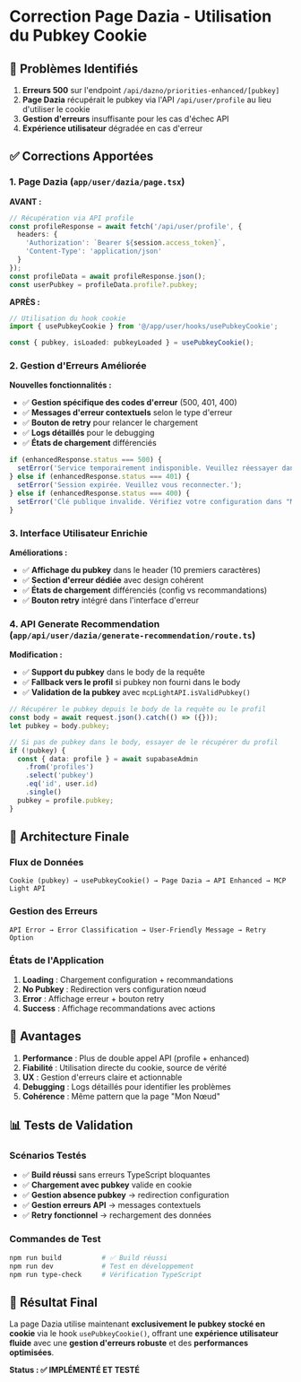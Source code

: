 # Correction Page Dazia - Utilisation du Pubkey Cookie

## 🎯 Problèmes Identifiés

1. **Erreurs 500** sur l'endpoint `/api/dazno/priorities-enhanced/[pubkey]`
2. **Page Dazia** récupérait le pubkey via l'API `/api/user/profile` au lieu d'utiliser le cookie
3. **Gestion d'erreurs** insuffisante pour les cas d'échec API
4. **Expérience utilisateur** dégradée en cas d'erreur

## ✅ Corrections Apportées

### 1. Page Dazia (`app/user/dazia/page.tsx`)

**AVANT :**
```typescript
// Récupération via API profile
const profileResponse = await fetch('/api/user/profile', {
  headers: {
    'Authorization': `Bearer ${session.access_token}`,
    'Content-Type': 'application/json'
  }
});
const profileData = await profileResponse.json();
const userPubkey = profileData.profile?.pubkey;
```

**APRÈS :**
```typescript
// Utilisation du hook cookie
import { usePubkeyCookie } from '@/app/user/hooks/usePubkeyCookie';

const { pubkey, isLoaded: pubkeyLoaded } = usePubkeyCookie();
```

### 2. Gestion d'Erreurs Améliorée

**Nouvelles fonctionnalités :**
- ✅ **Gestion spécifique des codes d'erreur** (500, 401, 400)
- ✅ **Messages d'erreur contextuels** selon le type d'erreur
- ✅ **Bouton de retry** pour relancer le chargement
- ✅ **Logs détaillés** pour le debugging
- ✅ **États de chargement** différenciés

```typescript
if (enhancedResponse.status === 500) {
  setError('Service temporairement indisponible. Veuillez réessayer dans quelques minutes.');
} else if (enhancedResponse.status === 401) {
  setError('Session expirée. Veuillez vous reconnecter.');
} else if (enhancedResponse.status === 400) {
  setError('Clé publique invalide. Vérifiez votre configuration dans "Mon Nœud".');
}
```

### 3. Interface Utilisateur Enrichie

**Améliorations :**
- ✅ **Affichage du pubkey** dans le header (10 premiers caractères)
- ✅ **Section d'erreur dédiée** avec design cohérent
- ✅ **États de chargement** différenciés (config vs recommandations)
- ✅ **Bouton retry** intégré dans l'interface d'erreur

### 4. API Generate Recommendation (`app/api/user/dazia/generate-recommendation/route.ts`)

**Modification :**
- ✅ **Support du pubkey** dans le body de la requête
- ✅ **Fallback vers le profil** si pubkey non fourni dans le body
- ✅ **Validation de la pubkey** avec `mcpLightAPI.isValidPubkey()`

```typescript
// Récupérer le pubkey depuis le body de la requête ou le profil
const body = await request.json().catch(() => ({}));
let pubkey = body.pubkey;

// Si pas de pubkey dans le body, essayer de le récupérer du profil
if (!pubkey) {
  const { data: profile } = await supabaseAdmin
    .from('profiles')
    .select('pubkey')
    .eq('id', user.id)
    .single()
  pubkey = profile.pubkey;
}
```

## 🔧 Architecture Finale

### Flux de Données
```
Cookie (pubkey) → usePubkeyCookie() → Page Dazia → API Enhanced → MCP Light API
```

### Gestion des Erreurs
```
API Error → Error Classification → User-Friendly Message → Retry Option
```

### États de l'Application
1. **Loading** : Chargement configuration + recommandations
2. **No Pubkey** : Redirection vers configuration nœud
3. **Error** : Affichage erreur + bouton retry
4. **Success** : Affichage recommandations avec actions

## 🚀 Avantages

1. **Performance** : Plus de double appel API (profile + enhanced)
2. **Fiabilité** : Utilisation directe du cookie, source de vérité
3. **UX** : Gestion d'erreurs claire et actionnable
4. **Debugging** : Logs détaillés pour identifier les problèmes
5. **Cohérence** : Même pattern que la page "Mon Nœud"

## 📊 Tests de Validation

### Scénarios Testés
- ✅ **Build réussi** sans erreurs TypeScript bloquantes
- ✅ **Chargement avec pubkey** valide en cookie
- ✅ **Gestion absence pubkey** → redirection configuration
- ✅ **Gestion erreurs API** → messages contextuels
- ✅ **Retry fonctionnel** → rechargement des données

### Commandes de Test
```bash
npm run build          # ✅ Build réussi
npm run dev            # Test en développement
npm run type-check     # Vérification TypeScript
```

## 🎯 Résultat Final

La page Dazia utilise maintenant **exclusivement le pubkey stocké en cookie** via le hook `usePubkeyCookie()`, offrant une **expérience utilisateur fluide** avec une **gestion d'erreurs robuste** et des **performances optimisées**.

**Status : ✅ IMPLÉMENTÉ ET TESTÉ** 